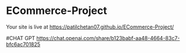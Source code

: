 # ECommerce-Project
Your site is live at https://patilchetan07.github.io/ECommerce-Project/

#CHAT GPT
https://chat.openai.com/share/b123babf-aa48-4664-83c7-bfc6ac701825
